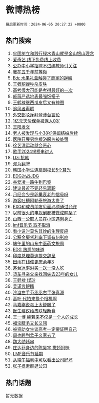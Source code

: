 # 微博热榜

`最后更新时间：2024-06-05 20:27:22 +0800`

## 热门搜索

1. [牢固树立和践行绿水青山就是金山银山理念](https://m.weibo.cn/search?containerid=100103type%3D1%26t%3D10%26q%3D%23%E7%89%A2%E5%9B%BA%E6%A0%91%E7%AB%8B%E5%92%8C%E8%B7%B5%E8%A1%8C%E7%BB%BF%E6%B0%B4%E9%9D%92%E5%B1%B1%E5%B0%B1%E6%98%AF%E9%87%91%E5%B1%B1%E9%93%B6%E5%B1%B1%E7%90%86%E5%BF%B5%23&stream_entry_id=51&isnewpage=1&extparam=seat%3D1%26stream_entry_id%3D51%26c_type%3D51%26pos%3D0%26cate%3D10103%26dgr%3D0%26q%3D%2523%25E7%2589%25A2%25E5%259B%25BA%25E6%25A0%2591%25E7%25AB%258B%25E5%2592%258C%25E8%25B7%25B5%25E8%25A1%258C%25E7%25BB%25BF%25E6%25B0%25B4%25E9%259D%2592%25E5%25B1%25B1%25E5%25B0%25B1%25E6%2598%25AF%25E9%2587%2591%25E5%25B1%25B1%25E9%2593%25B6%25E5%25B1%25B1%25E7%2590%2586%25E5%25BF%25B5%2523%26filter_type%3Drealtimehot%26display_time%3D1717590441%26pre_seqid%3D171759044176107424213)
1. [爱奇艺 线下免费线上收费](https://m.weibo.cn/search?containerid=100103type%3D1%26t%3D10%26q%3D%E7%88%B1%E5%A5%87%E8%89%BA+%E7%BA%BF%E4%B8%8B%E5%85%8D%E8%B4%B9%E7%BA%BF%E4%B8%8A%E6%94%B6%E8%B4%B9&stream_entry_id=31&isnewpage=1&extparam=seat%3D1%26c_type%3D31%26pos%3D0%26cate%3D5001%26lcate%3D5001%26stream_entry_id%3D31%26band_rank%3D1%26flag%3D2%26q%3D%25E7%2588%25B1%25E5%25A5%2587%25E8%2589%25BA%2520%25E7%25BA%25BF%25E4%25B8%258B%25E5%2585%258D%25E8%25B4%25B9%25E7%25BA%25BF%25E4%25B8%258A%25E6%2594%25B6%25E8%25B4%25B9%26dgr%3D0%26realpos%3D1%26filter_type%3Drealtimehot%26display_time%3D1717590441%26pre_seqid%3D171759044176107424213)
1. [公办中小学招聘不进编教师引关注](https://m.weibo.cn/search?containerid=100103type%3D1%26t%3D10%26q%3D%23%E5%85%AC%E5%8A%9E%E4%B8%AD%E5%B0%8F%E5%AD%A6%E6%8B%9B%E8%81%98%E4%B8%8D%E8%BF%9B%E7%BC%96%E6%95%99%E5%B8%88%E5%BC%95%E5%85%B3%E6%B3%A8%23&stream_entry_id=31&isnewpage=1&extparam=seat%3D1%26c_type%3D31%26pos%3D1%26cate%3D5001%26lcate%3D5001%26stream_entry_id%3D31%26band_rank%3D2%26flag%3D1%26q%3D%2523%25E5%2585%25AC%25E5%258A%259E%25E4%25B8%25AD%25E5%25B0%258F%25E5%25AD%25A6%25E6%258B%259B%25E8%2581%2598%25E4%25B8%258D%25E8%25BF%259B%25E7%25BC%2596%25E6%2595%2599%25E5%25B8%2588%25E5%25BC%2595%25E5%2585%25B3%25E6%25B3%25A8%2523%26dgr%3D0%26realpos%3D2%26filter_type%3Drealtimehot%26display_time%3D1717590441%26pre_seqid%3D171759044176107424213)
1. [我在五千年前等你](https://m.weibo.cn/search?containerid=100103type%3D1%26t%3D10%26q%3D%23%E6%88%91%E5%9C%A8%E4%BA%94%E5%8D%83%E5%B9%B4%E5%89%8D%E7%AD%89%E4%BD%A0%23&stream_entry_id=31&isnewpage=1&extparam=seat%3D1%26c_type%3D31%26pos%3D2%26cate%3D5001%26lcate%3D5001%26stream_entry_id%3D31%26band_rank%3D3%26flag%3D0%26q%3D%2523%25E6%2588%2591%25E5%259C%25A8%25E4%25BA%2594%25E5%258D%2583%25E5%25B9%25B4%25E5%2589%258D%25E7%25AD%2589%25E4%25BD%25A0%2523%26dgr%3D0%26realpos%3D3%26filter_type%3Drealtimehot%26display_time%3D1717590441%26pre_seqid%3D171759044176107424213)
1. [B太 水果礼盒触碰了商家的逆鳞](https://m.weibo.cn/search?containerid=100103type%3D1%26t%3D10%26q%3DB%E5%A4%AA+%E6%B0%B4%E6%9E%9C%E7%A4%BC%E7%9B%92%E8%A7%A6%E7%A2%B0%E4%BA%86%E5%95%86%E5%AE%B6%E7%9A%84%E9%80%86%E9%B3%9E&stream_entry_id=31&isnewpage=1&extparam=seat%3D1%26c_type%3D31%26pos%3D3%26cate%3D5001%26lcate%3D5001%26stream_entry_id%3D31%26band_rank%3D4%26flag%3D1%26q%3DB%25E5%25A4%25AA%2520%25E6%25B0%25B4%25E6%259E%259C%25E7%25A4%25BC%25E7%259B%2592%25E8%25A7%25A6%25E7%25A2%25B0%25E4%25BA%2586%25E5%2595%2586%25E5%25AE%25B6%25E7%259A%2584%25E9%2580%2586%25E9%25B3%259E%26dgr%3D0%26realpos%3D4%26filter_type%3Drealtimehot%26display_time%3D1717590441%26pre_seqid%3D171759044176107424213)
1. [王者貂蝉秒杀皮肤](https://m.weibo.cn/search?containerid=100103type%3D1%26t%3D10%26q%3D%23%E7%8E%8B%E8%80%85%E8%B2%82%E8%9D%89%E7%A7%92%E6%9D%80%E7%9A%AE%E8%82%A4%23&stream_entry_id=31&isnewpage=1&extparam=seat%3D1%26c_type%3D31%26pos%3D4%26cate%3D5001%26lcate%3D5001%26stream_entry_id%3D31%26band_rank%3D5%26flag%3D1%26q%3D%2523%25E7%258E%258B%25E8%2580%2585%25E8%25B2%2582%25E8%259D%2589%25E7%25A7%2592%25E6%259D%2580%25E7%259A%25AE%25E8%2582%25A4%2523%26dgr%3D0%26realpos%3D5%26filter_type%3Drealtimehot%26display_time%3D1717590441%26pre_seqid%3D171759044176107424213)
1. [高考很大可能是考得最好的一次](https://m.weibo.cn/search?containerid=100103type%3D1%26t%3D10%26q%3D%23%E9%AB%98%E8%80%83%E5%BE%88%E5%A4%A7%E5%8F%AF%E8%83%BD%E6%98%AF%E8%80%83%E5%BE%97%E6%9C%80%E5%A5%BD%E7%9A%84%E4%B8%80%E6%AC%A1%23&stream_entry_id=31&isnewpage=1&extparam=seat%3D1%26c_type%3D31%26pos%3D5%26cate%3D5001%26lcate%3D5001%26stream_entry_id%3D31%26band_rank%3D6%26flag%3D1%26q%3D%2523%25E9%25AB%2598%25E8%2580%2583%25E5%25BE%2588%25E5%25A4%25A7%25E5%258F%25AF%25E8%2583%25BD%25E6%2598%25AF%25E8%2580%2583%25E5%25BE%2597%25E6%259C%2580%25E5%25A5%25BD%25E7%259A%2584%25E4%25B8%2580%25E6%25AC%25A1%2523%26dgr%3D0%26realpos%3D6%26filter_type%3Drealtimehot%26display_time%3D1717590441%26pre_seqid%3D171759044176107424213)
1. [戚薇严选地表最强饭搭子](https://m.weibo.cn/search?containerid=100103type%3D1%26t%3D10%26q%3D%23%E6%88%9A%E8%96%87%E4%B8%A5%E9%80%89%E5%9C%B0%E8%A1%A8%E6%9C%80%E5%BC%BA%E9%A5%AD%E6%90%AD%E5%AD%90%23&stream_entry_id=31&isnewpage=1&extparam=seat%3D1%26topic_ad%3D1%26c_type%3D31%26pos%3D6%26cate%3D5001%26lcate%3D5001%26stream_entry_id%3D31%26band_rank%3D7%26filter_type%3Drealtimehot%26q%3D%2523%25E6%2588%259A%25E8%2596%2587%25E4%25B8%25A5%25E9%2580%2589%25E5%259C%25B0%25E8%25A1%25A8%25E6%259C%2580%25E5%25BC%25BA%25E9%25A5%25AD%25E6%2590%25AD%25E5%25AD%2590%2523%26dgr%3D0%26is_ad_pos%3D1%26adid%3D240565%26display_time%3D1717590441%26pre_seqid%3D171759044176107424213)
1. [王鹤棣继西瓜皮后又有神图](https://m.weibo.cn/search?containerid=100103type%3D1%26t%3D10%26q%3D%E7%8E%8B%E9%B9%A4%E6%A3%A3%E7%BB%A7%E8%A5%BF%E7%93%9C%E7%9A%AE%E5%90%8E%E5%8F%88%E6%9C%89%E7%A5%9E%E5%9B%BE&stream_entry_id=31&isnewpage=1&extparam=seat%3D1%26c_type%3D31%26pos%3D7%26cate%3D5001%26lcate%3D5001%26stream_entry_id%3D31%26band_rank%3D7%26flag%3D1%26q%3D%25E7%258E%258B%25E9%25B9%25A4%25E6%25A3%25A3%25E7%25BB%25A7%25E8%25A5%25BF%25E7%2593%259C%25E7%259A%25AE%25E5%2590%258E%25E5%258F%2588%25E6%259C%2589%25E7%25A5%259E%25E5%259B%25BE%26dgr%3D0%26realpos%3D7%26filter_type%3Drealtimehot%26display_time%3D1717590441%26pre_seqid%3D171759044176107424213)
1. [追风者声明](https://m.weibo.cn/search?containerid=100103type%3D1%26t%3D10%26q%3D%23%E8%BF%BD%E9%A3%8E%E8%80%85%E5%A3%B0%E6%98%8E%23&stream_entry_id=31&isnewpage=1&extparam=seat%3D1%26c_type%3D31%26pos%3D8%26cate%3D5001%26lcate%3D5001%26stream_entry_id%3D31%26band_rank%3D8%26flag%3D16%26q%3D%2523%25E8%25BF%25BD%25E9%25A3%258E%25E8%2580%2585%25E5%25A3%25B0%25E6%2598%258E%2523%26dgr%3D0%26realpos%3D8%26filter_type%3Drealtimehot%26display_time%3D1717590441%26pre_seqid%3D171759044176107424213)
1. [外交部驳斥拜登涉台言论](https://m.weibo.cn/search?containerid=100103type%3D1%26t%3D10%26q%3D%23%E5%A4%96%E4%BA%A4%E9%83%A8%E9%A9%B3%E6%96%A5%E6%8B%9C%E7%99%BB%E6%B6%89%E5%8F%B0%E8%A8%80%E8%AE%BA%23&stream_entry_id=31&isnewpage=1&extparam=seat%3D1%26c_type%3D31%26pos%3D9%26cate%3D5001%26lcate%3D5001%26stream_entry_id%3D31%26band_rank%3D9%26flag%3D1%26q%3D%2523%25E5%25A4%2596%25E4%25BA%25A4%25E9%2583%25A8%25E9%25A9%25B3%25E6%2596%25A5%25E6%258B%259C%25E7%2599%25BB%25E6%25B6%2589%25E5%258F%25B0%25E8%25A8%2580%25E8%25AE%25BA%2523%26dgr%3D0%26realpos%3D9%26filter_type%3Drealtimehot%26display_time%3D1717590441%26pre_seqid%3D171759044176107424213)
1. [1亿元天价保单被保人0岁](https://m.weibo.cn/search?containerid=100103type%3D1%26t%3D10%26q%3D%231%E4%BA%BF%E5%85%83%E5%A4%A9%E4%BB%B7%E4%BF%9D%E5%8D%95%E8%A2%AB%E4%BF%9D%E4%BA%BA0%E5%B2%81%23&stream_entry_id=31&isnewpage=1&extparam=seat%3D1%26c_type%3D31%26pos%3D10%26cate%3D5001%26lcate%3D5001%26stream_entry_id%3D31%26band_rank%3D10%26flag%3D0%26q%3D%25231%25E4%25BA%25BF%25E5%2585%2583%25E5%25A4%25A9%25E4%25BB%25B7%25E4%25BF%259D%25E5%258D%2595%25E8%25A2%25AB%25E4%25BF%259D%25E4%25BA%25BA0%25E5%25B2%2581%2523%26dgr%3D0%26realpos%3D10%26filter_type%3Drealtimehot%26display_time%3D1717590441%26pre_seqid%3D171759044176107424213)
1. [王阳发文](https://m.weibo.cn/search?containerid=100103type%3D1%26t%3D10%26q%3D%23%E7%8E%8B%E9%98%B3%E5%8F%91%E6%96%87%23&stream_entry_id=31&isnewpage=1&extparam=seat%3D1%26c_type%3D31%26pos%3D11%26cate%3D5001%26lcate%3D5001%26stream_entry_id%3D31%26band_rank%3D11%26flag%3D2%26q%3D%2523%25E7%258E%258B%25E9%2598%25B3%25E5%258F%2591%25E6%2596%2587%2523%26dgr%3D0%26realpos%3D11%26filter_type%3Drealtimehot%26display_time%3D1717590441%26pre_seqid%3D171759044176107424213)
1. [老人被发现与小38岁保姆结婚后续](https://m.weibo.cn/search?containerid=100103type%3D1%26t%3D10%26q%3D%23%E8%80%81%E4%BA%BA%E8%A2%AB%E5%8F%91%E7%8E%B0%E4%B8%8E%E5%B0%8F38%E5%B2%81%E4%BF%9D%E5%A7%86%E7%BB%93%E5%A9%9A%E5%90%8E%E7%BB%AD%23&stream_entry_id=31&isnewpage=1&extparam=seat%3D1%26c_type%3D31%26pos%3D12%26cate%3D5001%26lcate%3D5001%26stream_entry_id%3D31%26band_rank%3D12%26flag%3D2%26q%3D%2523%25E8%2580%2581%25E4%25BA%25BA%25E8%25A2%25AB%25E5%258F%2591%25E7%258E%25B0%25E4%25B8%258E%25E5%25B0%258F38%25E5%25B2%2581%25E4%25BF%259D%25E5%25A7%2586%25E7%25BB%2593%25E5%25A9%259A%25E5%2590%258E%25E7%25BB%25AD%2523%26dgr%3D0%26realpos%3D12%26filter_type%3Drealtimehot%26display_time%3D1717590441%26pre_seqid%3D171759044176107424213)
1. [医院开展男性根浴服务被处罚](https://m.weibo.cn/search?containerid=100103type%3D1%26t%3D10%26q%3D%23%E5%8C%BB%E9%99%A2%E5%BC%80%E5%B1%95%E7%94%B7%E6%80%A7%E6%A0%B9%E6%B5%B4%E6%9C%8D%E5%8A%A1%E8%A2%AB%E5%A4%84%E7%BD%9A%23&stream_entry_id=31&isnewpage=1&extparam=seat%3D1%26c_type%3D31%26pos%3D13%26cate%3D5001%26lcate%3D5001%26stream_entry_id%3D31%26band_rank%3D13%26flag%3D2%26q%3D%2523%25E5%258C%25BB%25E9%2599%25A2%25E5%25BC%2580%25E5%25B1%2595%25E7%2594%25B7%25E6%2580%25A7%25E6%25A0%25B9%25E6%25B5%25B4%25E6%259C%258D%25E5%258A%25A1%25E8%25A2%25AB%25E5%25A4%2584%25E7%25BD%259A%2523%26dgr%3D0%26realpos%3D13%26filter_type%3Drealtimehot%26display_time%3D1717590441%26pre_seqid%3D171759044176107424213)
1. [徐艺洋运动就会恶心](https://m.weibo.cn/search?containerid=100103type%3D1%26t%3D10%26q%3D%23%E5%BE%90%E8%89%BA%E6%B4%8B%E8%BF%90%E5%8A%A8%E5%B0%B1%E4%BC%9A%E6%81%B6%E5%BF%83%23&stream_entry_id=31&isnewpage=1&extparam=seat%3D1%26c_type%3D31%26pos%3D14%26cate%3D5001%26lcate%3D5001%26stream_entry_id%3D31%26band_rank%3D14%26flag%3D2%26q%3D%2523%25E5%25BE%2590%25E8%2589%25BA%25E6%25B4%258B%25E8%25BF%2590%25E5%258A%25A8%25E5%25B0%25B1%25E4%25BC%259A%25E6%2581%25B6%25E5%25BF%2583%2523%26dgr%3D0%26realpos%3D14%26filter_type%3Drealtimehot%26display_time%3D1717590441%26pre_seqid%3D171759044176107424213)
1. [歌手2024揭榜串讲人](https://m.weibo.cn/search?containerid=100103type%3D1%26t%3D10%26q%3D%23%E6%AD%8C%E6%89%8B2024%E6%8F%AD%E6%A6%9C%E4%B8%B2%E8%AE%B2%E4%BA%BA%23&stream_entry_id=31&isnewpage=1&extparam=seat%3D1%26c_type%3D31%26pos%3D15%26cate%3D5001%26lcate%3D5001%26stream_entry_id%3D31%26band_rank%3D15%26flag%3D1%26q%3D%2523%25E6%25AD%258C%25E6%2589%258B2024%25E6%258F%25AD%25E6%25A6%259C%25E4%25B8%25B2%25E8%25AE%25B2%25E4%25BA%25BA%2523%26dgr%3D0%26realpos%3D15%26filter_type%3Drealtimehot%26display_time%3D1717590441%26pre_seqid%3D171759044176107424213)
1. [Uzi 抗韩](https://m.weibo.cn/search?containerid=100103type%3D1%26t%3D10%26q%3DUzi+%E6%8A%97%E9%9F%A9&stream_entry_id=31&isnewpage=1&extparam=seat%3D1%26c_type%3D31%26pos%3D16%26cate%3D5001%26lcate%3D5001%26stream_entry_id%3D31%26band_rank%3D16%26flag%3D0%26q%3DUzi%2520%25E6%258A%2597%25E9%259F%25A9%26dgr%3D0%26realpos%3D16%26filter_type%3Drealtimehot%26display_time%3D1717590441%26pre_seqid%3D171759044176107424213)
1. [邓为翻牌](https://m.weibo.cn/search?containerid=100103type%3D1%26t%3D10%26q%3D%E9%82%93%E4%B8%BA%E7%BF%BB%E7%89%8C&stream_entry_id=31&isnewpage=1&extparam=seat%3D1%26c_type%3D31%26pos%3D17%26cate%3D5001%26lcate%3D5001%26stream_entry_id%3D31%26band_rank%3D17%26flag%3D1%26q%3D%25E9%2582%2593%25E4%25B8%25BA%25E7%25BF%25BB%25E7%2589%258C%26dgr%3D0%26realpos%3D17%26filter_type%3Drealtimehot%26display_time%3D1717590441%26pre_seqid%3D171759044176107424213)
1. [韩国小学生连扇副校长5个耳光](https://m.weibo.cn/search?containerid=100103type%3D1%26t%3D10%26q%3D%23%E9%9F%A9%E5%9B%BD%E5%B0%8F%E5%AD%A6%E7%94%9F%E8%BF%9E%E6%89%87%E5%89%AF%E6%A0%A1%E9%95%BF5%E4%B8%AA%E8%80%B3%E5%85%89%23&stream_entry_id=31&isnewpage=1&extparam=seat%3D1%26c_type%3D31%26pos%3D18%26cate%3D5001%26lcate%3D5001%26stream_entry_id%3D31%26band_rank%3D18%26flag%3D0%26q%3D%2523%25E9%259F%25A9%25E5%259B%25BD%25E5%25B0%258F%25E5%25AD%25A6%25E7%2594%259F%25E8%25BF%259E%25E6%2589%2587%25E5%2589%25AF%25E6%25A0%25A1%25E9%2595%25BF5%25E4%25B8%25AA%25E8%2580%25B3%25E5%2585%2589%2523%26dgr%3D0%26realpos%3D18%26filter_type%3Drealtimehot%26display_time%3D1717590441%26pre_seqid%3D171759044176107424213)
1. [EDG对战JDG](https://m.weibo.cn/search?containerid=100103type%3D1%26t%3D10%26q%3D%23EDG%E5%AF%B9%E6%88%98JDG%23&stream_entry_id=31&isnewpage=1&extparam=seat%3D1%26c_type%3D31%26pos%3D19%26cate%3D5001%26lcate%3D5001%26stream_entry_id%3D31%26band_rank%3D19%26flag%3D1%26q%3D%2523EDG%25E5%25AF%25B9%25E6%2588%2598JDG%2523%26dgr%3D0%26realpos%3D19%26filter_type%3Drealtimehot%26display_time%3D1717590441%26pre_seqid%3D171759044176107424213)
1. [谷爱凌一路牛到巴黎](https://m.weibo.cn/search?containerid=100103type%3D1%26t%3D10%26q%3D%23%E8%B0%B7%E7%88%B1%E5%87%8C%E4%B8%80%E8%B7%AF%E7%89%9B%E5%88%B0%E5%B7%B4%E9%BB%8E%23&stream_entry_id=31&isnewpage=1&extparam=seat%3D1%26c_type%3D31%26pos%3D20%26cate%3D5001%26lcate%3D5001%26stream_entry_id%3D31%26filter_type%3Drealtimehot%26band_rank%3D20%26flag%3D0%26q%3D%2523%25E8%25B0%25B7%25E7%2588%25B1%25E5%2587%258C%25E4%25B8%2580%25E8%25B7%25AF%25E7%2589%259B%25E5%2588%25B0%25E5%25B7%25B4%25E9%25BB%258E%2523%26dgr%3D0%26realpos%3D20%26adid%3D240570%26display_time%3D1717590441%26pre_seqid%3D171759044176107424213)
1. [建议最近不要轻易离职](https://m.weibo.cn/search?containerid=100103type%3D1%26t%3D10%26q%3D%23%E5%BB%BA%E8%AE%AE%E6%9C%80%E8%BF%91%E4%B8%8D%E8%A6%81%E8%BD%BB%E6%98%93%E7%A6%BB%E8%81%8C%23&stream_entry_id=31&isnewpage=1&extparam=seat%3D1%26c_type%3D31%26pos%3D21%26cate%3D5001%26lcate%3D5001%26stream_entry_id%3D31%26band_rank%3D21%26flag%3D1%26q%3D%2523%25E5%25BB%25BA%25E8%25AE%25AE%25E6%259C%2580%25E8%25BF%2591%25E4%25B8%258D%25E8%25A6%2581%25E8%25BD%25BB%25E6%2598%2593%25E7%25A6%25BB%25E8%2581%258C%2523%26dgr%3D0%26realpos%3D21%26filter_type%3Drealtimehot%26display_time%3D1717590441%26pre_seqid%3D171759044176107424213)
1. [月经变少是卵巢衰老的信号吗](https://m.weibo.cn/search?containerid=100103type%3D1%26t%3D10%26q%3D%23%E6%9C%88%E7%BB%8F%E5%8F%98%E5%B0%91%E6%98%AF%E5%8D%B5%E5%B7%A2%E8%A1%B0%E8%80%81%E7%9A%84%E4%BF%A1%E5%8F%B7%E5%90%97%23&stream_entry_id=31&isnewpage=1&extparam=seat%3D1%26c_type%3D31%26pos%3D22%26cate%3D5001%26lcate%3D5001%26stream_entry_id%3D31%26band_rank%3D22%26flag%3D2%26q%3D%2523%25E6%259C%2588%25E7%25BB%258F%25E5%258F%2598%25E5%25B0%2591%25E6%2598%25AF%25E5%258D%25B5%25E5%25B7%25A2%25E8%25A1%25B0%25E8%2580%2581%25E7%259A%2584%25E4%25BF%25A1%25E5%258F%25B7%25E5%2590%2597%2523%26dgr%3D0%26realpos%3D22%26filter_type%3Drealtimehot%26display_time%3D1717590441%26pre_seqid%3D171759044176107424213)
1. [游客吐槽阿勒泰旅游太贵了](https://m.weibo.cn/search?containerid=100103type%3D1%26t%3D10%26q%3D%23%E6%B8%B8%E5%AE%A2%E5%90%90%E6%A7%BD%E9%98%BF%E5%8B%92%E6%B3%B0%E6%97%85%E6%B8%B8%E5%A4%AA%E8%B4%B5%E4%BA%86%23&stream_entry_id=31&isnewpage=1&extparam=seat%3D1%26c_type%3D31%26pos%3D23%26cate%3D5001%26lcate%3D5001%26stream_entry_id%3D31%26band_rank%3D23%26flag%3D0%26q%3D%2523%25E6%25B8%25B8%25E5%25AE%25A2%25E5%2590%2590%25E6%25A7%25BD%25E9%2598%25BF%25E5%258B%2592%25E6%25B3%25B0%25E6%2597%2585%25E6%25B8%25B8%25E5%25A4%25AA%25E8%25B4%25B5%25E4%25BA%2586%2523%26dgr%3D0%26realpos%3D23%26filter_type%3Drealtimehot%26display_time%3D1717590441%26pre_seqid%3D171759044176107424213)
1. [EXO和成员朋友见面必须通过允许](https://m.weibo.cn/search?containerid=100103type%3D1%26t%3D10%26q%3D%23EXO%E5%92%8C%E6%88%90%E5%91%98%E6%9C%8B%E5%8F%8B%E8%A7%81%E9%9D%A2%E5%BF%85%E9%A1%BB%E9%80%9A%E8%BF%87%E5%85%81%E8%AE%B8%23&stream_entry_id=31&isnewpage=1&extparam=seat%3D1%26c_type%3D31%26pos%3D24%26cate%3D5001%26lcate%3D5001%26stream_entry_id%3D31%26band_rank%3D24%26flag%3D0%26q%3D%2523EXO%25E5%2592%258C%25E6%2588%2590%25E5%2591%2598%25E6%259C%258B%25E5%258F%258B%25E8%25A7%2581%25E9%259D%25A2%25E5%25BF%2585%25E9%25A1%25BB%25E9%2580%259A%25E8%25BF%2587%25E5%2585%2581%25E8%25AE%25B8%2523%26dgr%3D0%26realpos%3D24%26filter_type%3Drealtimehot%26display_time%3D1717590441%26pre_seqid%3D171759044176107424213)
1. [以前很火的电视剧都被做成辣条了](https://m.weibo.cn/search?containerid=100103type%3D1%26t%3D10%26q%3D%23%E4%BB%A5%E5%89%8D%E5%BE%88%E7%81%AB%E7%9A%84%E7%94%B5%E8%A7%86%E5%89%A7%E9%83%BD%E8%A2%AB%E5%81%9A%E6%88%90%E8%BE%A3%E6%9D%A1%E4%BA%86%23&stream_entry_id=31&isnewpage=1&extparam=seat%3D1%26c_type%3D31%26pos%3D25%26cate%3D5001%26lcate%3D5001%26stream_entry_id%3D31%26band_rank%3D25%26flag%3D0%26q%3D%2523%25E4%25BB%25A5%25E5%2589%258D%25E5%25BE%2588%25E7%2581%25AB%25E7%259A%2584%25E7%2594%25B5%25E8%25A7%2586%25E5%2589%25A7%25E9%2583%25BD%25E8%25A2%25AB%25E5%2581%259A%25E6%2588%2590%25E8%25BE%25A3%25E6%259D%25A1%25E4%25BA%2586%2523%26dgr%3D0%26realpos%3D25%26filter_type%3Drealtimehot%26display_time%3D1717590441%26pre_seqid%3D171759044176107424213)
1. [山西一公职人员在小区遇刺身亡](https://m.weibo.cn/search?containerid=100103type%3D1%26t%3D10%26q%3D%23%E5%B1%B1%E8%A5%BF%E4%B8%80%E5%85%AC%E8%81%8C%E4%BA%BA%E5%91%98%E5%9C%A8%E5%B0%8F%E5%8C%BA%E9%81%87%E5%88%BA%E8%BA%AB%E4%BA%A1%23&stream_entry_id=31&isnewpage=1&extparam=seat%3D1%26c_type%3D31%26pos%3D26%26cate%3D5001%26lcate%3D5001%26stream_entry_id%3D31%26band_rank%3D26%26flag%3D0%26q%3D%2523%25E5%25B1%25B1%25E8%25A5%25BF%25E4%25B8%2580%25E5%2585%25AC%25E8%2581%258C%25E4%25BA%25BA%25E5%2591%2598%25E5%259C%25A8%25E5%25B0%258F%25E5%258C%25BA%25E9%2581%2587%25E5%2588%25BA%25E8%25BA%25AB%25E4%25BA%25A1%2523%26dgr%3D0%26realpos%3D26%26filter_type%3Drealtimehot%26display_time%3D1717590441%26pre_seqid%3D171759044176107424213)
1. [lmf音乐节 取不取消](https://m.weibo.cn/search?containerid=100103type%3D1%26t%3D10%26q%3Dlmf%E9%9F%B3%E4%B9%90%E8%8A%82+%E5%8F%96%E4%B8%8D%E5%8F%96%E6%B6%88&stream_entry_id=31&isnewpage=1&extparam=seat%3D1%26c_type%3D31%26pos%3D27%26cate%3D5001%26lcate%3D5001%26stream_entry_id%3D31%26band_rank%3D27%26flag%3D1%26q%3Dlmf%25E9%259F%25B3%25E4%25B9%2590%25E8%258A%2582%2520%25E5%258F%2596%25E4%25B8%258D%25E5%258F%2596%25E6%25B6%2588%26dgr%3D0%26realpos%3D27%26filter_type%3Drealtimehot%26display_time%3D1717590441%26pre_seqid%3D171759044176107424213)
1. [看小说时莫名其妙的生理反应](https://m.weibo.cn/search?containerid=100103type%3D1%26t%3D10%26q%3D%E7%9C%8B%E5%B0%8F%E8%AF%B4%E6%97%B6%E8%8E%AB%E5%90%8D%E5%85%B6%E5%A6%99%E7%9A%84%E7%94%9F%E7%90%86%E5%8F%8D%E5%BA%94&stream_entry_id=31&isnewpage=1&extparam=seat%3D1%26c_type%3D31%26pos%3D28%26cate%3D5001%26lcate%3D5001%26stream_entry_id%3D31%26band_rank%3D28%26flag%3D1%26q%3D%25E7%259C%258B%25E5%25B0%258F%25E8%25AF%25B4%25E6%2597%25B6%25E8%258E%25AB%25E5%2590%258D%25E5%2585%25B6%25E5%25A6%2599%25E7%259A%2584%25E7%2594%259F%25E7%2590%2586%25E5%258F%258D%25E5%25BA%2594%26dgr%3D0%26realpos%3D28%26filter_type%3Drealtimehot%26display_time%3D1717590441%26pre_seqid%3D171759044176107424213)
1. [公积金房贷利率下调有何影响](https://m.weibo.cn/search?containerid=100103type%3D1%26t%3D10%26q%3D%23%E5%85%AC%E7%A7%AF%E9%87%91%E6%88%BF%E8%B4%B7%E5%88%A9%E7%8E%87%E4%B8%8B%E8%B0%83%E6%9C%89%E4%BD%95%E5%BD%B1%E5%93%8D%23&stream_entry_id=31&isnewpage=1&extparam=seat%3D1%26c_type%3D31%26pos%3D29%26cate%3D5001%26lcate%3D5001%26stream_entry_id%3D31%26band_rank%3D29%26flag%3D0%26q%3D%2523%25E5%2585%25AC%25E7%25A7%25AF%25E9%2587%2591%25E6%2588%25BF%25E8%25B4%25B7%25E5%2588%25A9%25E7%258E%2587%25E4%25B8%258B%25E8%25B0%2583%25E6%259C%2589%25E4%25BD%2595%25E5%25BD%25B1%25E5%2593%258D%2523%26dgr%3D0%26realpos%3D29%26filter_type%3Drealtimehot%26display_time%3D1717590441%26pre_seqid%3D171759044176107424213)
1. [端午里的山东中医药文旅周](https://m.weibo.cn/search?containerid=100103type%3D1%26t%3D10%26q%3D%23%E7%AB%AF%E5%8D%88%E9%87%8C%E7%9A%84%E5%B1%B1%E4%B8%9C%E4%B8%AD%E5%8C%BB%E8%8D%AF%E6%96%87%E6%97%85%E5%91%A8%23&stream_entry_id=31&isnewpage=1&extparam=seat%3D1%26c_type%3D31%26pos%3D30%26cate%3D5001%26lcate%3D5001%26stream_entry_id%3D31%26filter_type%3Drealtimehot%26band_rank%3D30%26flag%3D0%26q%3D%2523%25E7%25AB%25AF%25E5%258D%2588%25E9%2587%258C%25E7%259A%2584%25E5%25B1%25B1%25E4%25B8%259C%25E4%25B8%25AD%25E5%258C%25BB%25E8%258D%25AF%25E6%2596%2587%25E6%2597%2585%25E5%2591%25A8%2523%26dgr%3D0%26realpos%3D30%26adid%3D240784%26display_time%3D1717590441%26pre_seqid%3D171759044176107424213)
1. [EDG 熟悉的味道](https://m.weibo.cn/search?containerid=100103type%3D1%26t%3D10%26q%3DEDG+%E7%86%9F%E6%82%89%E7%9A%84%E5%91%B3%E9%81%93&stream_entry_id=31&isnewpage=1&extparam=seat%3D1%26c_type%3D31%26pos%3D31%26cate%3D5001%26lcate%3D5001%26stream_entry_id%3D31%26band_rank%3D31%26flag%3D1%26q%3DEDG%2520%25E7%2586%259F%25E6%2582%2589%25E7%259A%2584%25E5%2591%25B3%25E9%2581%2593%26dgr%3D0%26realpos%3D31%26filter_type%3Drealtimehot%26display_time%3D1717590441%26pre_seqid%3D171759044176107424213)
1. [印度总理莫迪提交辞呈](https://m.weibo.cn/search?containerid=100103type%3D1%26t%3D10%26q%3D%23%E5%8D%B0%E5%BA%A6%E6%80%BB%E7%90%86%E8%8E%AB%E8%BF%AA%E6%8F%90%E4%BA%A4%E8%BE%9E%E5%91%88%23&stream_entry_id=31&isnewpage=1&extparam=seat%3D1%26c_type%3D31%26pos%3D32%26cate%3D5001%26lcate%3D5001%26stream_entry_id%3D31%26band_rank%3D32%26flag%3D1%26q%3D%2523%25E5%258D%25B0%25E5%25BA%25A6%25E6%2580%25BB%25E7%2590%2586%25E8%258E%25AB%25E8%25BF%25AA%25E6%258F%2590%25E4%25BA%25A4%25E8%25BE%259E%25E5%2591%2588%2523%26dgr%3D0%26realpos%3D32%26filter_type%3Drealtimehot%26display_time%3D1717590441%26pre_seqid%3D171759044176107424213)
1. [田雨在线催更庆余年3](https://m.weibo.cn/search?containerid=100103type%3D1%26t%3D10%26q%3D%23%E7%94%B0%E9%9B%A8%E5%9C%A8%E7%BA%BF%E5%82%AC%E6%9B%B4%E5%BA%86%E4%BD%99%E5%B9%B43%23&stream_entry_id=31&isnewpage=1&extparam=seat%3D1%26c_type%3D31%26pos%3D33%26cate%3D5001%26lcate%3D5001%26stream_entry_id%3D31%26filter_type%3Drealtimehot%26band_rank%3D33%26flag%3D0%26q%3D%2523%25E7%2594%25B0%25E9%259B%25A8%25E5%259C%25A8%25E7%25BA%25BF%25E5%2582%25AC%25E6%259B%25B4%25E5%25BA%2586%25E4%25BD%2599%25E5%25B9%25B43%2523%26dgr%3D0%26realpos%3D33%26adid%3D240667%26display_time%3D1717590441%26pre_seqid%3D171759044176107424213)
1. [茅台冰淇淋买一送一没人吃](https://m.weibo.cn/search?containerid=100103type%3D1%26t%3D10%26q%3D%23%E8%8C%85%E5%8F%B0%E5%86%B0%E6%B7%87%E6%B7%8B%E4%B9%B0%E4%B8%80%E9%80%81%E4%B8%80%E6%B2%A1%E4%BA%BA%E5%90%83%23&stream_entry_id=31&isnewpage=1&extparam=seat%3D1%26c_type%3D31%26pos%3D34%26cate%3D5001%26lcate%3D5001%26stream_entry_id%3D31%26band_rank%3D34%26flag%3D0%26q%3D%2523%25E8%258C%2585%25E5%258F%25B0%25E5%2586%25B0%25E6%25B7%2587%25E6%25B7%258B%25E4%25B9%25B0%25E4%25B8%2580%25E9%2580%2581%25E4%25B8%2580%25E6%25B2%25A1%25E4%25BA%25BA%25E5%2590%2583%2523%26dgr%3D0%26realpos%3D34%26filter_type%3Drealtimehot%26display_time%3D1717590441%26pre_seqid%3D171759044176107424213)
1. [货车寻亲父亲找回失去23年的女儿](https://m.weibo.cn/search?containerid=100103type%3D1%26t%3D10%26q%3D%23%E8%B4%A7%E8%BD%A6%E5%AF%BB%E4%BA%B2%E7%88%B6%E4%BA%B2%E6%89%BE%E5%9B%9E%E5%A4%B1%E5%8E%BB23%E5%B9%B4%E7%9A%84%E5%A5%B3%E5%84%BF%23&stream_entry_id=31&isnewpage=1&extparam=seat%3D1%26c_type%3D31%26pos%3D35%26cate%3D5001%26lcate%3D5001%26stream_entry_id%3D31%26band_rank%3D35%26flag%3D32768%26q%3D%2523%25E8%25B4%25A7%25E8%25BD%25A6%25E5%25AF%25BB%25E4%25BA%25B2%25E7%2588%25B6%25E4%25BA%25B2%25E6%2589%25BE%25E5%259B%259E%25E5%25A4%25B1%25E5%258E%25BB23%25E5%25B9%25B4%25E7%259A%2584%25E5%25A5%25B3%25E5%2584%25BF%2523%26dgr%3D0%26realpos%3D35%26filter_type%3Drealtimehot%26display_time%3D1717590441%26pre_seqid%3D171759044176107424213)
1. [王鹤棣 煤球](https://m.weibo.cn/search?containerid=100103type%3D1%26t%3D10%26q%3D%E7%8E%8B%E9%B9%A4%E6%A3%A3+%E7%85%A4%E7%90%83&stream_entry_id=31&isnewpage=1&extparam=seat%3D1%26c_type%3D31%26pos%3D36%26cate%3D5001%26lcate%3D5001%26stream_entry_id%3D31%26band_rank%3D36%26flag%3D1%26q%3D%25E7%258E%258B%25E9%25B9%25A4%25E6%25A3%25A3%2520%25E7%2585%25A4%25E7%2590%2583%26dgr%3D0%26realpos%3D36%26filter_type%3Drealtimehot%26display_time%3D1717590441%26pre_seqid%3D171759044176107424213)
1. [吴谨言眼睛](https://m.weibo.cn/search?containerid=100103type%3D1%26t%3D10%26q%3D%E5%90%B4%E8%B0%A8%E8%A8%80%E7%9C%BC%E7%9D%9B&stream_entry_id=31&isnewpage=1&extparam=seat%3D1%26c_type%3D31%26pos%3D37%26cate%3D5001%26lcate%3D5001%26stream_entry_id%3D31%26band_rank%3D37%26flag%3D0%26q%3D%25E5%2590%25B4%25E8%25B0%25A8%25E8%25A8%2580%25E7%259C%25BC%25E7%259D%259B%26dgr%3D0%26realpos%3D37%26filter_type%3Drealtimehot%26display_time%3D1717590441%26pre_seqid%3D171759044176107424213)
1. [沙溢左手范丞丞右手张真源](https://m.weibo.cn/search?containerid=100103type%3D1%26t%3D10%26q%3D%23%E6%B2%99%E6%BA%A2%E5%B7%A6%E6%89%8B%E8%8C%83%E4%B8%9E%E4%B8%9E%E5%8F%B3%E6%89%8B%E5%BC%A0%E7%9C%9F%E6%BA%90%23&stream_entry_id=31&isnewpage=1&extparam=seat%3D1%26c_type%3D31%26pos%3D38%26cate%3D5001%26lcate%3D5001%26stream_entry_id%3D31%26band_rank%3D38%26flag%3D1%26q%3D%2523%25E6%25B2%2599%25E6%25BA%25A2%25E5%25B7%25A6%25E6%2589%258B%25E8%258C%2583%25E4%25B8%259E%25E4%25B8%259E%25E5%258F%25B3%25E6%2589%258B%25E5%25BC%25A0%25E7%259C%259F%25E6%25BA%2590%2523%26dgr%3D0%26realpos%3D38%26filter_type%3Drealtimehot%26display_time%3D1717590441%26pre_seqid%3D171759044176107424213)
1. [高叶 代拍来换个相机啊](https://m.weibo.cn/search?containerid=100103type%3D1%26t%3D10%26q%3D%E9%AB%98%E5%8F%B6+%E4%BB%A3%E6%8B%8D%E6%9D%A5%E6%8D%A2%E4%B8%AA%E7%9B%B8%E6%9C%BA%E5%95%8A&stream_entry_id=31&isnewpage=1&extparam=seat%3D1%26c_type%3D31%26pos%3D39%26cate%3D5001%26lcate%3D5001%26stream_entry_id%3D31%26band_rank%3D39%26flag%3D1%26q%3D%25E9%25AB%2598%25E5%258F%25B6%2520%25E4%25BB%25A3%25E6%258B%258D%25E6%259D%25A5%25E6%258D%25A2%25E4%25B8%25AA%25E7%259B%25B8%25E6%259C%25BA%25E5%2595%258A%26dgr%3D0%26realpos%3D39%26filter_type%3Drealtimehot%26display_time%3D1717590441%26pre_seqid%3D171759044176107424213)
1. [马嘉祺说岛上太舒服了](https://m.weibo.cn/search?containerid=100103type%3D1%26t%3D10%26q%3D%E9%A9%AC%E5%98%89%E7%A5%BA%E8%AF%B4%E5%B2%9B%E4%B8%8A%E5%A4%AA%E8%88%92%E6%9C%8D%E4%BA%86&stream_entry_id=31&isnewpage=1&extparam=seat%3D1%26c_type%3D31%26pos%3D40%26cate%3D5001%26lcate%3D5001%26stream_entry_id%3D31%26band_rank%3D40%26flag%3D1%26q%3D%25E9%25A9%25AC%25E5%2598%2589%25E7%25A5%25BA%25E8%25AF%25B4%25E5%25B2%259B%25E4%25B8%258A%25E5%25A4%25AA%25E8%2588%2592%25E6%259C%258D%25E4%25BA%2586%26dgr%3D0%26realpos%3D40%26filter_type%3Drealtimehot%26display_time%3D1717590441%26pre_seqid%3D171759044176107424213)
1. [医生建议给皮肤轻断食](https://m.weibo.cn/search?containerid=100103type%3D1%26t%3D10%26q%3D%23%E5%8C%BB%E7%94%9F%E5%BB%BA%E8%AE%AE%E7%BB%99%E7%9A%AE%E8%82%A4%E8%BD%BB%E6%96%AD%E9%A3%9F%23&stream_entry_id=31&isnewpage=1&extparam=seat%3D1%26c_type%3D31%26pos%3D41%26cate%3D5001%26lcate%3D5001%26stream_entry_id%3D31%26band_rank%3D41%26flag%3D0%26q%3D%2523%25E5%258C%25BB%25E7%2594%259F%25E5%25BB%25BA%25E8%25AE%25AE%25E7%25BB%2599%25E7%259A%25AE%25E8%2582%25A4%25E8%25BD%25BB%25E6%2596%25AD%25E9%25A3%259F%2523%26dgr%3D0%26realpos%3D41%26filter_type%3Drealtimehot%26display_time%3D1717590441%26pre_seqid%3D171759044176107424213)
1. [王一博 魏若来不仅是一个人的成长](https://m.weibo.cn/search?containerid=100103type%3D1%26t%3D10%26q%3D%E7%8E%8B%E4%B8%80%E5%8D%9A+%E9%AD%8F%E8%8B%A5%E6%9D%A5%E4%B8%8D%E4%BB%85%E6%98%AF%E4%B8%80%E4%B8%AA%E4%BA%BA%E7%9A%84%E6%88%90%E9%95%BF&stream_entry_id=31&isnewpage=1&extparam=seat%3D1%26c_type%3D31%26pos%3D42%26cate%3D5001%26lcate%3D5001%26stream_entry_id%3D31%26band_rank%3D42%26flag%3D0%26q%3D%25E7%258E%258B%25E4%25B8%2580%25E5%258D%259A%2520%25E9%25AD%258F%25E8%258B%25A5%25E6%259D%25A5%25E4%25B8%258D%25E4%25BB%2585%25E6%2598%25AF%25E4%25B8%2580%25E4%25B8%25AA%25E4%25BA%25BA%25E7%259A%2584%25E6%2588%2590%25E9%2595%25BF%26dgr%3D0%26realpos%3D42%26filter_type%3Drealtimehot%26display_time%3D1717590441%26pre_seqid%3D171759044176107424213)
1. [福宝睫毛又长又翘](https://m.weibo.cn/search?containerid=100103type%3D1%26t%3D10%26q%3D%23%E7%A6%8F%E5%AE%9D%E7%9D%AB%E6%AF%9B%E5%8F%88%E9%95%BF%E5%8F%88%E7%BF%98%23&stream_entry_id=31&isnewpage=1&extparam=seat%3D1%26c_type%3D31%26pos%3D43%26cate%3D5001%26lcate%3D5001%26stream_entry_id%3D31%26band_rank%3D43%26flag%3D1%26q%3D%2523%25E7%25A6%258F%25E5%25AE%259D%25E7%259D%25AB%25E6%25AF%259B%25E5%258F%2588%25E9%2595%25BF%25E5%258F%2588%25E7%25BF%2598%2523%26dgr%3D0%26realpos%3D43%26filter_type%3Drealtimehot%26display_time%3D1717590441%26pre_seqid%3D171759044176107424213)
1. [被资助女生谈高考一定要证明自己](https://m.weibo.cn/search?containerid=100103type%3D1%26t%3D10%26q%3D%23%E8%A2%AB%E8%B5%84%E5%8A%A9%E5%A5%B3%E7%94%9F%E8%B0%88%E9%AB%98%E8%80%83%E4%B8%80%E5%AE%9A%E8%A6%81%E8%AF%81%E6%98%8E%E8%87%AA%E5%B7%B1%23&stream_entry_id=31&isnewpage=1&extparam=seat%3D1%26c_type%3D31%26pos%3D44%26cate%3D5001%26lcate%3D5001%26stream_entry_id%3D31%26band_rank%3D44%26flag%3D32768%26q%3D%2523%25E8%25A2%25AB%25E8%25B5%2584%25E5%258A%25A9%25E5%25A5%25B3%25E7%2594%259F%25E8%25B0%2588%25E9%25AB%2598%25E8%2580%2583%25E4%25B8%2580%25E5%25AE%259A%25E8%25A6%2581%25E8%25AF%2581%25E6%2598%258E%25E8%2587%25AA%25E5%25B7%25B1%2523%26dgr%3D0%26realpos%3D44%26filter_type%3Drealtimehot%26display_time%3D1717590441%26pre_seqid%3D171759044176107424213)
1. [周也睡到孟子义家去了](https://m.weibo.cn/search?containerid=100103type%3D1%26t%3D10%26q%3D%23%E5%91%A8%E4%B9%9F%E7%9D%A1%E5%88%B0%E5%AD%9F%E5%AD%90%E4%B9%89%E5%AE%B6%E5%8E%BB%E4%BA%86%23&stream_entry_id=31&isnewpage=1&extparam=seat%3D1%26c_type%3D31%26pos%3D45%26cate%3D5001%26lcate%3D5001%26stream_entry_id%3D31%26band_rank%3D45%26flag%3D0%26q%3D%2523%25E5%2591%25A8%25E4%25B9%259F%25E7%259D%25A1%25E5%2588%25B0%25E5%25AD%259F%25E5%25AD%2590%25E4%25B9%2589%25E5%25AE%25B6%25E5%258E%25BB%25E4%25BA%2586%2523%26dgr%3D0%26realpos%3D45%26filter_type%3Drealtimehot%26display_time%3D1717590441%26pre_seqid%3D171759044176107424213)
1. [魏大勋烤串](https://m.weibo.cn/search?containerid=100103type%3D1%26t%3D10%26q%3D%23%E9%AD%8F%E5%A4%A7%E5%8B%8B%E7%83%A4%E4%B8%B2%23&stream_entry_id=31&isnewpage=1&extparam=seat%3D1%26c_type%3D31%26pos%3D46%26cate%3D5001%26lcate%3D5001%26stream_entry_id%3D31%26band_rank%3D46%26flag%3D1%26q%3D%2523%25E9%25AD%258F%25E5%25A4%25A7%25E5%258B%258B%25E7%2583%25A4%25E4%25B8%25B2%2523%26dgr%3D0%26realpos%3D46%26filter_type%3Drealtimehot%26display_time%3D1717590441%26pre_seqid%3D171759044176107424213)
1. [庄达菲身边的陈昊宇 撒娇妈咪](https://m.weibo.cn/search?containerid=100103type%3D1%26t%3D10%26q%3D%E5%BA%84%E8%BE%BE%E8%8F%B2%E8%BA%AB%E8%BE%B9%E7%9A%84%E9%99%88%E6%98%8A%E5%AE%87+%E6%92%92%E5%A8%87%E5%A6%88%E5%92%AA&stream_entry_id=31&isnewpage=1&extparam=seat%3D1%26c_type%3D31%26pos%3D47%26cate%3D5001%26lcate%3D5001%26stream_entry_id%3D31%26band_rank%3D47%26flag%3D1%26q%3D%25E5%25BA%2584%25E8%25BE%25BE%25E8%258F%25B2%25E8%25BA%25AB%25E8%25BE%25B9%25E7%259A%2584%25E9%2599%2588%25E6%2598%258A%25E5%25AE%2587%2520%25E6%2592%2592%25E5%25A8%2587%25E5%25A6%2588%25E5%2592%25AA%26dgr%3D0%26realpos%3D47%26filter_type%3Drealtimehot%26display_time%3D1717590441%26pre_seqid%3D171759044176107424213)
1. [LMF音乐节延期](https://m.weibo.cn/search?containerid=100103type%3D1%26t%3D10%26q%3D%23LMF%E9%9F%B3%E4%B9%90%E8%8A%82%E5%BB%B6%E6%9C%9F%23&stream_entry_id=31&isnewpage=1&extparam=seat%3D1%26c_type%3D31%26pos%3D48%26cate%3D5001%26lcate%3D5001%26stream_entry_id%3D31%26band_rank%3D48%26flag%3D1%26q%3D%2523LMF%25E9%259F%25B3%25E4%25B9%2590%25E8%258A%2582%25E5%25BB%25B6%25E6%259C%259F%2523%26dgr%3D0%26realpos%3D48%26filter_type%3Drealtimehot%26display_time%3D1717590441%26pre_seqid%3D171759044176107424213)
1. [从端午福利中可以看出公司好坏](https://m.weibo.cn/search?containerid=100103type%3D1%26t%3D10%26q%3D%23%E4%BB%8E%E7%AB%AF%E5%8D%88%E7%A6%8F%E5%88%A9%E4%B8%AD%E5%8F%AF%E4%BB%A5%E7%9C%8B%E5%87%BA%E5%85%AC%E5%8F%B8%E5%A5%BD%E5%9D%8F%23&stream_entry_id=31&isnewpage=1&extparam=seat%3D1%26c_type%3D31%26pos%3D49%26cate%3D5001%26lcate%3D5001%26stream_entry_id%3D31%26band_rank%3D49%26flag%3D1%26q%3D%2523%25E4%25BB%258E%25E7%25AB%25AF%25E5%258D%2588%25E7%25A6%258F%25E5%2588%25A9%25E4%25B8%25AD%25E5%258F%25AF%25E4%25BB%25A5%25E7%259C%258B%25E5%2587%25BA%25E5%2585%25AC%25E5%258F%25B8%25E5%25A5%25BD%25E5%259D%258F%2523%26dgr%3D0%26realpos%3D49%26filter_type%3Drealtimehot%26display_time%3D1717590441%26pre_seqid%3D171759044176107424213)
1. [张子枫素颜逛公园](https://m.weibo.cn/search?containerid=100103type%3D1%26t%3D10%26q%3D%23%E5%BC%A0%E5%AD%90%E6%9E%AB%E7%B4%A0%E9%A2%9C%E9%80%9B%E5%85%AC%E5%9B%AD%23&stream_entry_id=31&isnewpage=1&extparam=seat%3D1%26c_type%3D31%26pos%3D50%26cate%3D5001%26lcate%3D5001%26stream_entry_id%3D31%26band_rank%3D50%26flag%3D0%26q%3D%2523%25E5%25BC%25A0%25E5%25AD%2590%25E6%259E%25AB%25E7%25B4%25A0%25E9%25A2%259C%25E9%2580%259B%25E5%2585%25AC%25E5%259B%25AD%2523%26dgr%3D0%26realpos%3D50%26filter_type%3Drealtimehot%26display_time%3D1717590441%26pre_seqid%3D171759044176107424213)

## 热门话题

暂无数据
